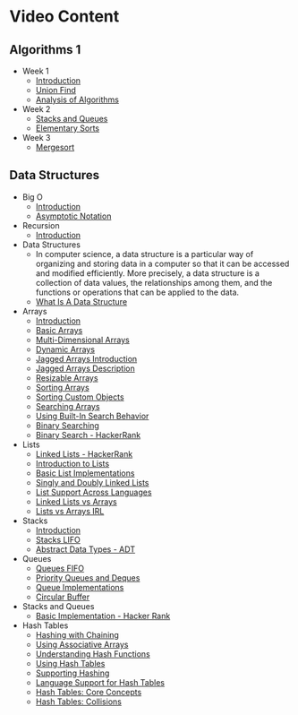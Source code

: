 # Video Content

## Algorithms 1

* Week 1
  * [Introduction](https://www.coursera.org/learn/algorithms-part1/supplement/icGHT/welcome-to-algorithms-part-i)
  * [Union Find](https://www.coursera.org/learn/algorithms-part1/supplement/aYr6R/overview)
  * [Analysis of Algorithms](https://www.coursera.org/learn/algorithms-part1/supplement/mpK20/lecture-slides)
* Week 2
  * [Stacks and Queues](https://www.coursera.org/learn/algorithms-part1/lecture/2Mbvz/stack-and-queue-applications-optional)
  * [Elementary Sorts](https://www.coursera.org/learn/algorithms-part1/lecture/JHpgy/sorting-introduction)
* Week 3
  * [Mergesort](https://www.coursera.org/learn/algorithms-part1/lecture/pvvLZ/stability)

## Data Structures

* Big O
  * [Introduction](https://www.youtube.com/watch?v=v4cd1O4zkGw&list=PLX6IKgS15Ue02WDPRCmYKuZicQHit9kFt&index=7)
  * [Asymptotic Notation](https://www.youtube.com/watch?v=iOq5kSKqeR4)
* Recursion
  * [Introduction](https://www.youtube.com/watch?v=KEEKn7Me-ms&index=33&list=PLX6IKgS15Ue02WDPRCmYKuZicQHit9kFt)
* Data Structures
  * In computer science, a data structure is a particular way of organizing and storing data in a computer so that it can be accessed and modified efficiently. More precisely, a data structure is a collection of data values, the relationships among them, and the functions or operations that can be applied to the data.
  * [What Is A Data Structure](https://www.lynda.com/Software-Development-tutorials/What-data-structure/149042/177101-4.html)
* Arrays
  * [Introduction](https://www.coursera.org/learn/data-structures/lecture/OsBSF/arrays)
  * [Basic Arrays](https://www.lynda.com/Software-Development-tutorials/Basic-arrays/149042/177104-4.html)
  * [Multi-Dimensional Arrays](https://www.lynda.com/Developer-Programming-Foundations-tutorials/Multidimensional-arrays/149042/177105-4.html)
  * [Dynamic Arrays](https://www.coursera.org/learn/data-structures/lecture/EwbnV/dynamic-arrays)
  * [Jagged Arrays Introduction](https://www.youtube.com/watch?v=1jtrQqYpt7g)
  * [Jagged Arrays Description](https://www.lynda.com/Software-Development-tutorials/Jagged-arrays/149042/177106-4.html)
  * [Resizable Arrays](https://www.lynda.com/Software-Development-tutorials/Resizable-arrays/149042/177108-4.html)
  * [Sorting Arrays](https://www.lynda.com/Software-Development-tutorials/Sorting-arrays/149042/177109-4.html)
  * [Sorting Custom Objects](https://www.lynda.com/Software-Development-tutorials/Sorting-arrays-custom-objects/149042/177110-4.html)
  * [Searching Arrays](https://www.lynda.com/Software-Development-tutorials/Searching-arrays/149042/177111-4.html)
  * [Using Built-In Search Behavior](https://www.lynda.com/Software-Development-tutorials/Using-built-search-behavior/149042/177112-4.html)
  * [Binary Searching](https://www.lynda.com/Software-Development-tutorials/Using-binary-searching/149042/177113-4.html)
  * [Binary Search - HackerRank](https://www.youtube.com/watch?v=P3YID7liBug)
* Lists
  * [Linked Lists - HackerRank](https://www.youtube.com/watch?v=njTh_OwMljA)
  * [Introduction to Lists](https://www.lynda.com/Software-Development-tutorials/Introduction-lists/149042/177115-4.html)
  * [Basic List Implementations](https://www.lynda.com/Software-Development-tutorials/Understanding-basic-list-implementations/149042/177116-4.html)
  * [Singly and Doubly Linked Lists](https://www.lynda.com/Software-Development-tutorials/Using-singly-doubly-linked-lists/149042/177117-4.html)
  * [List Support Across Languages](https://www.lynda.com/Software-Development-tutorials/List-support-across-languages/149042/177118-4.html)
  * [Linked Lists vs Arrays](https://www.coursera.org/learn/data-structures-optimizing-performance/lecture/rjBs9/core-linked-lists-vs-arrays)
  * [Lists vs Arrays IRL](https://www.coursera.org/learn/data-structures-optimizing-performance/lecture/QUaUd/in-the-real-world-lists-vs-arrays)
* Stacks
  * [Introduction](https://www.coursera.org/learn/data-structures/lecture/UdKzQ/stacks)
  * [Stacks LIFO](https://www.lynda.com/Software-Development-tutorials/Using-stacks-last-first-out/149042/177120-4.html)
  * [Abstract Data Types - ADT](https://www.lynda.com/Software-Development-tutorials/Understanding-abstract-data-types-ADTs/149042/177121-4.html)
* Queues
  * [Queues FIFO](https://www.lynda.com/Developer-Programming-Foundations-tutorials/Using-queues-first-first-out/149042/177122-4.html)
  * [Priority Queues and Deques](https://www.lynda.com/Software-Development-tutorials/Priority-queues-dequeues/149042/177123-4.html)
  * [Queue Implementations](https://www.coursera.org/learn/data-structures/lecture/EShpq/queue)
  * [Circular Buffer](https://en.wikipedia.org/wiki/Circular_buffer)
* Stacks and Queues
  * [Basic Implementation - Hacker Rank](https://www.youtube.com/watch?v=7ArHz8jPglw&list=PLX6IKgS15Ue02WDPRCmYKuZicQHit9kFt&index=31)
* Hash Tables
  * [Hashing with Chaining](https://www.youtube.com/watch?v=0M_kIqhwbFo&list=PLUl4u3cNGP61Oq3tWYp6V_F-5jb5L2iHb&index=8)
  * [Using Associative Arrays](https://www.lynda.com/Software-Development-tutorials/Using-associative-arrays/149042/177125-4.html)
  * [Understanding Hash Functions](https://www.lynda.com/Software-Development-tutorials/Understanding-hash-functions/149042/177126-4.html)
  * [Using Hash Tables](https://www.lynda.com/Software-Development-tutorials/Using-hash-tables/149042/177127-4.html)
  * [Supporting Hashing](https://www.lynda.com/Software-Development-tutorials/Supporting-hashing/149042/177128-4.html)
  * [Language Support for Hash Tables](https://www.lynda.com/Software-Development-tutorials/Language-support-hash-tables/149042/177129-4.html)
  * [Hash Tables: Core Concepts](https://www.coursera.org/learn/data-structures-optimizing-performance/lecture/m7UuP/core-hash-tables)
  * [Hash Tables: Collisions](https://www.coursera.org/learn/data-structures-optimizing-performance/lecture/ozYZh/core-collisions-in-hash-tables)
